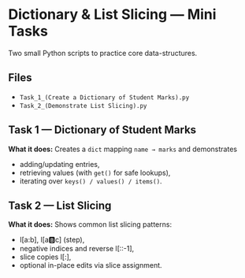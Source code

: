 # Dictionary & List Slicing — Mini Tasks

Two small Python scripts to practice core data-structures.

## Files
- `Task_1_(Create a Dictionary of Student Marks).py`
- `Task_2_(Demonstrate List Slicing).py`

## Task 1 — Dictionary of Student Marks
**What it does:** Creates a `dict` mapping `name → marks` and demonstrates
- adding/updating entries,
- retrieving values (with `get()` for safe lookups),
- iterating over `keys() / values() / items()`.

## Task 2 — List Slicing

**What it does:** Shows common list slicing patterns:
- l[a:b], l[a:b:c] (step),
- negative indices and reverse l[::-1],
- slice copies l[:],
- optional in-place edits via slice assignment.
